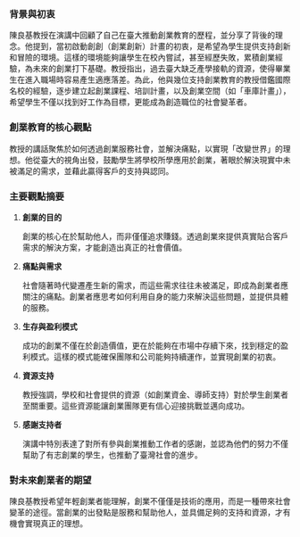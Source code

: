 ### 背景與初衷

陳良基教授在演講中回顧了自己在臺大推動創業教育的歷程，並分享了背後的理念。他提到，當初啟動創創（創業創新）計畫的初衷，是希望為學生提供支持創新和冒險的環境。這樣的環境能夠讓學生在校內嘗試，甚至經歷失敗，累積創業經驗，為未來的創業打下基礎。教授指出，過去臺大缺乏產學接軌的資源，使得畢業生在進入職場時容易產生適應落差。為此，他與幾位支持創業教育的教授借鑑國際名校的經驗，逐步建立起創業課程、培訓計畫，以及創業空間（如「車庫計畫」），希望學生不僅以找到好工作為目標，更能成為創造職位的社會變革者。

### 創業教育的核心觀點

教授的講話聚焦於如何透過創業服務社會，並解決痛點，以實現「改變世界」的理想。他從臺大的視角出發，鼓勵學生將學校所學應用於創業，著眼於解決現實中未被滿足的需求，並藉此贏得客戶的支持與認同。

### 主要觀點摘要

1. **創業的目的**
    
    創業的核心在於幫助他人，而非僅僅追求賺錢。透過創業來提供真實貼合客戶需求的解決方案，才能創造出真正的社會價值。
    
2. **痛點與需求**
    
    社會隨著時代變遷產生新的需求，而這些需求往往未被滿足，即成為創業者應關注的痛點。創業者應思考如何利用自身的能力來解決這些問題，並提供具體的服務。
    
3. **生存與盈利模式**
    
    成功的創業不僅在於創造價值，更在於能夠在市場中存續下來，找到穩定的盈利模式。這樣的模式能確保團隊和公司能夠持續運作，並實現創業的初衷。
    
4. **資源支持**
    
    教授強調，學校和社會提供的資源（如創業資金、導師支持）對於學生創業者至關重要。這些資源能讓創業團隊更有信心迎接挑戰並邁向成功。
    
5. **感謝支持者**
    
    演講中特別表達了對所有參與創業推動工作者的感謝，並認為他們的努力不僅幫助了有志創業的學生，也推動了臺灣社會的進步。
    

### 對未來創業者的期望

陳良基教授希望年輕創業者能理解，創業不僅僅是技術的應用，而是一種帶來社會變革的途徑。當創業的出發點是服務和幫助他人，並具備足夠的支持和資源，才有機會實現真正的理想。